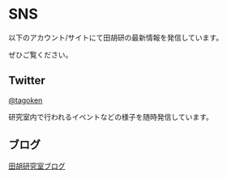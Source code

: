 # SNS
以下のアカウント/サイトにて田胡研の最新情報を発信しています。

ぜひご覧ください。

## Twitter
[@tagoken](https://twitter.com/tagoken)

研究室内で行われるイベントなどの様子を随時発信しています。

## ブログ
[田胡研究室ブログ](http://blog.t-lab.cs.teu.ac.jp)